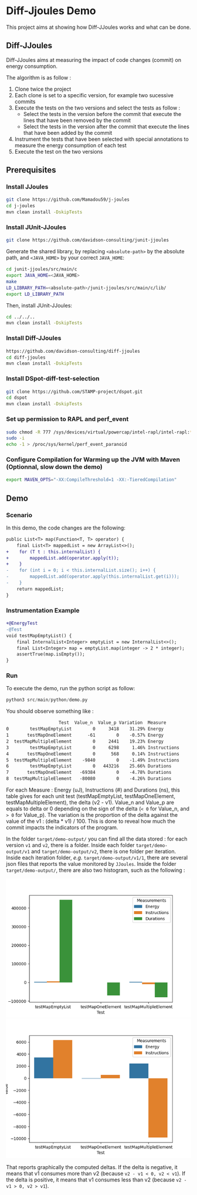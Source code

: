 # Diff-Jjoules Demo

This project aims at showing how Diff-JJoules works and what can be done.

## Diff-JJoules

Diff-JJoules aims at measuring the impact of code changes (commit) on energy consumption.

The algorithm is as follow : 

1. Clone twice the project
2. Each clone is set to a specific version, for example two sucessive commits
3. Execute the tests on the two versions and select the tests as follow :
    * Select the tests in the version before the commit that execute the lines that have been removed by the commit
    * Select the tests in the version after the commit that execute the lines that have been added by the commit
4. Instrument the tests that have been selected with special annotations to measure the energy consumption of each test
5. Execute the test on the two versions

## Prerequisites

### Install JJoules

```sh
git clone https://github.com/Mamadou59/j-joules
cd j-joules
mvn clean install -DskipTests
```

### Install JUnit-JJoules

```sh
git clone https://github.com/davidson-consulting/junit-jjoules
```

Generate the shared library, by replacing `<absolute-path>` by the absolute path, and `<JAVA_HOME>` by your correct `JAVA_HOME`:

```sh
cd junit-jjoules/src/main/c
export JAVA_HOME=<JAVA_HOME>
make
LD_LIBRARY_PATH=<absolute-path>/junit-jjoules/src/main/c/lib/
export LD_LIBRARY_PATH
```

Then, install JUnit-JJoules:

```sh
cd ../../..
mvn clean install -DskipTests
```

### Install Diff-JJoules

```sh
https://github.com/davidson-consulting/diff-jjoules
cd diff-jjoules
mvn clean install -DskipTests
```

### Install DSpot-diff-test-selection

```sh
git clone https://github.com/STAMP-project/dspot.git
cd dspot
mvn clean install -DskipTests
```

### Set up permission to RAPL and perf_event

```sh
sudo chmod -R 777 /sys/devices/virtual/powercap/intel-rapl/intel-rapl:*
sudo -i
echo -1 > /proc/sys/kernel/perf_event_paranoid
```

### Configure Compilation for Warming up the JVM with Maven (Optionnal, slow down the demo)

```sh
export MAVEN_OPTS="-XX:CompileThreshold=1 -XX:-TieredCompilation"
```

## Demo

### Scenario

In this demo, the code changes are the following:

```diff
public List<T> map(Function<T, T> operator) {
    final List<T> mappedList = new ArrayList<>();
+    for (T t : this.internalList) {
+        mappedList.add(operator.apply(t));
+    }
-    for (int i = 0; i < this.internalList.size(); i++) {
-        mappedList.add(operator.apply(this.internalList.get(i)));
-    }
    return mappedList;
}
```

### Instrumentation Example

```diff
+@EnergyTest
-@Test
void testMapEmptyList() {
    final InternalList<Integer> emptyList = new InternalList<>();
    final List<Integer> map = emptyList.map(integer -> 2 * integer);
    assertTrue(map.isEmpty());
}
```

### Run 

To execute the demo, run the python script as follow:

```python
python3 src/main/python/demo.py
```

You should observe something like : 

```txt
                    Test  Value_n  Value_p Variation  Measure
0        testMapEmptyList        0     3418    31.29% Energy
1       testMapOneElement      -61        0    -0.57% Energy
2  testMapMultipleElement        0     2441    19.23% Energy
3        testMapEmptyList        0     6298     1.46% Instructions
4       testMapOneElement        0      568     0.14% Instructions
5  testMapMultipleElement    -9840        0    -1.49% Instructions
6        testMapEmptyList        0   443216    25.66% Durations
7       testMapOneElement   -69384        0    -4.78% Durations
8  testMapMultipleElement   -80080        0    -4.26% Durations
```

For each Measure : Energy (uJ), Instructions (#) and Durations (ns), this table gives for each unit test
(testMapEmptyList, testMapOneElement, testMapMultipleElement), the delta (v2 - v1). 
Value_n and Value_p are equals to delta or 0 depending on the sign of the delta (`< 0` for Value_n, and `> 0` for Value_p).
The variation is the proportion of the delta against the value of the v1 : (delta * v1) / 100.
This is done to reveal how much the commit impacts the indicators of the program.

In the folder `target/demo-output/` you can find all the data stored : for each version `v1` and `v2`, there is a folder.
Inside each folder `target/demo-output/v1` and `target/demo-output/v2`, there is one folder per iteration.
Inside each iteration folder, _e.g._ `target/demo-output/v1/1`, there are several json files that reports the value monitored by
`JJoules`.
Inside the folder `target/demo-output/`, there are also two histogram, such as the following :

![graph_all](./src/main/resources/graph_all.png)
![graph_instr_energy](./src/main/resources/graph_instr_energy.png)

That reports graphically the computed deltas. 
If the delta is negative, it means that v1 consumes more than v2 (because `v2 - v1 < 0, v2 < v1`).
If the delta is positive, it means that v1 consumes less than v2 (because `v2 - v1 > 0, v2 > v1`).